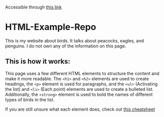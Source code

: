 Accessible through [this link](https://ba-computer-science-club.github.io/HTML-Example-Repo/)

# HTML-Example-Repo

This is my website about birds. It talks about peacocks, eagles, and penguins. I do not own any of the information on this page.

## This is how it works:

This page uses a few different HTML elements to structure the content and make it more readable. The `<h1>` and `<h2>` elements are used to create headings, the `<p>` element is used for paragraphs, and the `<ul>` (Activating the list) and `<li>` (Each point) elements are used to create a bulleted list. Additionally, the `<strong>` element is used to bold the names of different types of birds in the list.
  
If you are still unsure what each element does, check out [this cheatsheet](https://www.codecademy.com/learn/learn-html/modules/learn-html-elements/cheatsheet)
